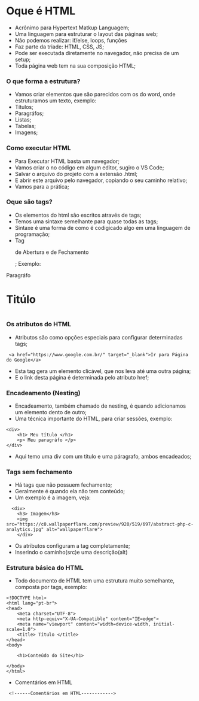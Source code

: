 # Oque é HTML
- Acrônimo para Hypertext Matkup Languagem;
- Uma linguagem para estruturar o layout das páginas web;
- Não podemos realizar: if/else, loops, funções
- Faz parte da triade: HTML, CSS, JS;
- Pode ser executada diretamente no navegador, não precisa de um setup;
- Toda página web tem na sua composição HTML;

### O que forma a estrutura?
- Vamos criar elementos que são parecidos com os do word, onde estruturamos um texto, exemplo:
- Títulos;
- Paragráfos;
- Listas;
- Tabelas;
- Imagens;

### Como executar HTML
- Para Executar HTML basta um navegador;
- Vamos criar o no código em algum editor, sugiro o VS Code;
- Salvar o arquivo do projeto com a extensão .html;
- E abrir este arquivo pelo navegador, copiando o seu caminho relativo;
- Vamos para a prática;

### Oque são tags?
- Os elementos do html são escritos através de tags;
- Temos uma sintaxe semelhante para quase todas as tags;
- Sintaxe é uma forma de como é codigicado algo em uma linguagem de programação;
- Tag <p> de Abertura e de Fechamento </p>;
Exemplo:
<p>Paragráfo</p>
<h1>Titúlo<h1>

### Os atributos do HTML
- Atributos são como opções especiais para configurar determinadas tags;
```
 <a href="https://www.google.com.br/" target="_blank">Ir para Página do Google</a>
```
- Esta tag gera um elemento clicável, que nos leva até uma outra página;
- E o link desta página é determinada pelo atributo href;

### Encadeamento (Nesting)
- Encadeamento, também chamado de nesting, é quando adicionamos um elemento dento de outro;
- Uma técnica importante do HTML, para criar sessões, exemplo:

```
<div>
    <h1> Meu título </h1>
    <p> Meu paragráfo </p>
</div>

```
- Aqui temo uma div com um titulo e uma páragrafo, ambos encadeados;


### Tags sem fechamento
- Há tags que não possuem fechamento;
- Geralmente é quando ela não tem conteúdo;
- Um exemplo é a imagem, veja:
```
  <div>
    <h3> Imagem</h3>
    <img src="https://c0.wallpaperflare.com/preview/920/519/697/abstract-php-c-analytics.jpg" alt="wallpaperflare">
    </div>
```
- Os atributos configuram a tag completamente;
- Inserindo o caminho(src)e uma descrição(alt)

### Estrutura básica do HTML
- Todo documento de HTML tem uma estrutura muito semelhante, composta por tags, exemplo:
```
<!DOCTYPE html>
<html lang="pt-br">
<head>
    <meta charset="UTF-8">
    <meta http-equiv="X-UA-Compatible" content="IE=edge">
    <meta name="viewport" content="width=device-width, initial-scale=1.0">
    <title> Título </title>
</head>
<body>

    <h1>Conteúdo do Site</h1>
 
</body>
</html>
```
- Comentários em HTML
```
 <!------Comentários em HTML------------>
```